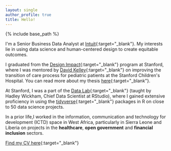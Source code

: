 ```yaml
---
layout: single
author_profile: true
title: Hello!
---
```


{% include base_path %}

I'm a Senior Business Data Analyst at [Intuit](https://www.intuit.com//){:target="_blank"}.
My interests lie in using data science and human-centered design to create equitable outcomes.

I graduated from the [Design Impact](http://designimpact.stanford.edu/){:target="_blank"} program at Stanford, where I was mentored by [David Kelley](https://www.ideo.com/people/david-kelley){:target="_blank"} on improving the transition of care process for pediatric patients at the Stanford Children's Hospital. You can read more about my thesis [here](http://www.thekiteproject.info/){:target="_blank"}.

At Stanford, I was a part of the [Data Lab](https://datalab.stanford.edu/){:target="_blank"} (taught by Hadley Wickham, Chief Data Scientist at RStudio), where I gained extensive proficiency in using the [tidyverse](https://www.tidyverse.org/){:target="_blank"} packages in R on close to 50 data science projects.

In a prior life,I worked in the information, communication and technology for development (ICTD) space in West Africa, particularly in Sierra Leone and Liberia on projects in the **healthcare**, **open government** and **financial
inclusion** sectors.

[Find my CV here](/pdfs/CV_Usman_Khaliq.pdf){:target="_blank"}

